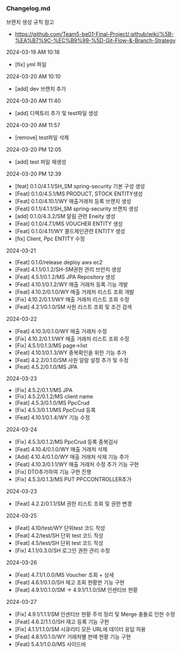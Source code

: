 ### Changelog.md
브랜치 생성 규칙 참고
- https://github.com/Team5-be01-Final-Project/.github/wiki/%5B-%EA%B7%9C-%EC%B9%99-%5D-Git-Flow-&-Branch-Strategy

2024-03-19 AM 10:18
- [fix] yml 파일

2024-03-20 AM 10:10
- [add] dev 브랜치 추가

2024-03-20 AM 11:40
- [add] 디렉토리 추가 및 test파일 생성

2024-03-20 AM 11:57
- [remove] test파일 삭제

2024-03-20 PM 12:05
- [add] test 파일 재생성

2024-03-20 PM 12:39
- [feat] 0.1.0/4.1.1/SH_SM spring-security 기본 구성 생성
- [Feat] 0.1.0/4.5.1/MS PRODUCT, STOCK  ENTITY생성
- [Feat] 0.1.0/4.10.1/WY 매출거래처 등록 브랜치 생성 
- [Feat] 0.1.1/4.1.1/SH_SM spring-security 브랜치 생성
- [add] 0.1.0/4.3.2/SM 알림 관련 Eneity 생성
- [Feat] 0.1.0/4.7.1/MS VOUCHER ENTITY 생성
- [Feat] 0.1.0/4.11/WY 콜드체인관련 ENTITY 생성
- [fix] Client, Ppc ENTITY 수정

2024-03-21
- [Feat] 0.1.0/release deploy aws ec2
- [Feat] 4.1.1/0.1.2/SH-SM권한 관리 브런치 생성
- [Feat] 4.5.1/0.1.2/MS  JPA Repository 생성
- [Feat] 4.10.1/0.1.2/WY 매출 거래처 등록 기능 개발
- [Feat] 4.10.2/0.1.0/WY 매출 거래처 리스트 조회 개발
- [Fix] 4.10.2/0.1.1/WY 매출 거래처 리스트 조회 수정
- [Feat] 4.2.1/0.1.0/SM 사원 리스트 조회 및 조건 검색

2024-03-22
- [Feat] 4.10.3/0.1.0/WY 매출 거래처 수정 
- [Fix] 4.10.2/0.1.1/WY 매출 거래처 리스트 조회 수정
- [Fix] 4.5.1/0.1.3/MS page->list
- [Feat] 4.10.1/0.1.3/WY 중복확인을 위한 기능 추가
- [Feat] 4.2.2/0.1.0/SM 사원 알람 설정 추가 및 수정
- [Feat] 4.5.2/0.1.0/MS JPA

2024-03-23
- [Fix] 4.5.2/0.1.1/MS JPA
- [Fix] 4.5.2/0.1.2/MS client name 
- [Feat] 4.5.3/0.1.0/MS PpcCrud
- [Fix]  4.5.3/0.1.1/MS PpcCrud 등록
- [Feat] 4.10.1/0.1.4/WY 기능 수정

2024-03-24
- [Fix] 4.5.3/0.1.2/MS PpcCrud 등록 중복검사
- [Feat] 4.10.4/0.1.0/WY 매출 거래처 삭제
- [Add] 4.10.4/0.1.0/WY 매출 거래처 삭제 기능 추가
- [Feat] 4.10.3/0.1.1/WY 매출 거래처 수정 추가 기능 구현
- [Fix] DTO추가하여 기능 구현 진행 
- [Fix] 4.5.3/0.1.3/MS PUT PPCCONTROLLER추가

2024-03-23
- [Feat] 4.2.2/0.1.1/SM 권한 리스트 조회 및 권한 변경

2024-03-25
- [Feat] 4.10/test/WY 단위test 코드 작성
- [Feat] 4.2/test/SH 단위 test 코드 작성
- [Feat] 4.5/test/SH 단위 test 코드 작성
- [Fix] 4.1.1/0.3.0/SH 로그인 권한 관리 수정

2024-03-26
- [Feat] 4.7.1/1.0.0/MS Voucher 조회 + 상세 
- [Feat] 4.6.1/0.1.0/SH 재고 조회 현황판 기능 구현
- [Feat] 4.9.1/0.1.0/SM -> 4.9.1/1.1.0/SM 인센티브 현황

2024-03-27
- [Fix] 4.9.1/1.1.1/SM 인센티브 현황 주석 정리 및 Merge 충돌로 인한 수정
- [Feat] 4.6.2/1.1.0/SH 재고 등록 기능 구현
- [Fix] 4.1.1/1.1.0/SM 시큐리티 모든 URL에 데이터 응답 허용
- [Feat] 4.8.1/0.1.0/WY 거래처별 판매 현황 기능 구현
- [Feat] 5.4.1/1.0.0/MS 사이드바
